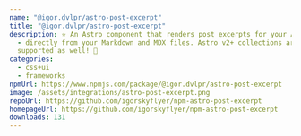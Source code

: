 ```yaml
---
name: "@igor.dvlpr/astro-post-excerpt"
title: "@igor.dvlpr/astro-post-excerpt"
description: ⭐ An Astro component that renders post excerpts for your Astro blog
  - directly from your Markdown and MDX files. Astro v2+ collections are
  supported as well! 💎
categories:
  - css+ui
  - frameworks
npmUrl: https://www.npmjs.com/package/@igor.dvlpr/astro-post-excerpt
image: /assets/integrations/astro-post-excerpt.png
repoUrl: https://github.com/igorskyflyer/npm-astro-post-excerpt
homepageUrl: https://github.com/igorskyflyer/npm-astro-post-excerpt
downloads: 131
---
```

